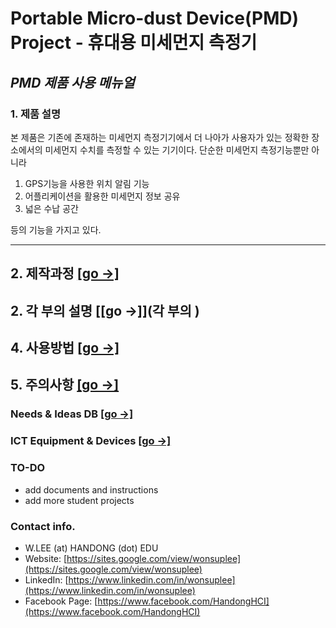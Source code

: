 # Portable Micro-dust Device(PMD) Project - 휴대용 미세먼지 측정기 #
_PMD 제품 사용 메뉴얼_
---
### 1. 제품 설명 

 본 제품은 기존에 존재하는 미세먼지 측정기기에서 더 나아가 사용자가 있는 정확한 장소에서의
 미세먼지 수치를 측정할 수 있는 기기이다. 단순한 미세먼지 측정기능뿐만 아니라
 
 1) GPS기능을 사용한 위치 알림 기능
 2) 어플리케이션을 활용한 미세먼지 정보 공유
 3) 넓은 수납 공간
 
 등의 기능을 가지고 있다.
 ***

## 2. 제작과정 [[go →]](제작과정) ##

## 2. 각 부의 설명 [[go →]](각 부의 ) ##

## 4. 사용방법 [[go →]](사용방법) ##

## 5. 주의사항 [[go →]](주의사항) ##

### Needs & Ideas DB [[go →]](ideas.md)
### ICT Equipment & Devices [[go →]](devices.md)


### TO-DO
- add documents and instructions
- add more student projects

### Contact info.
- W.LEE (at) HANDONG (dot) EDU
- Website: [https://sites.google.com/view/wonsuplee](https://sites.google.com/view/wonsuplee)
- LinkedIn: [https://www.linkedin.com/in/wonsuplee](https://www.linkedin.com/in/wonsuplee)
- Facebook Page: [https://www.facebook.com/HandongHCI](https://www.facebook.com/HandongHCI)
